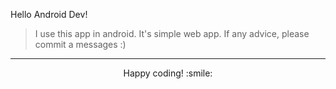 Hello Android Dev!

> I use this app in android.  It's simple web app. If any advice, please commit a messages :)

---

<p align='center'>Happy coding! :smile: </p>
